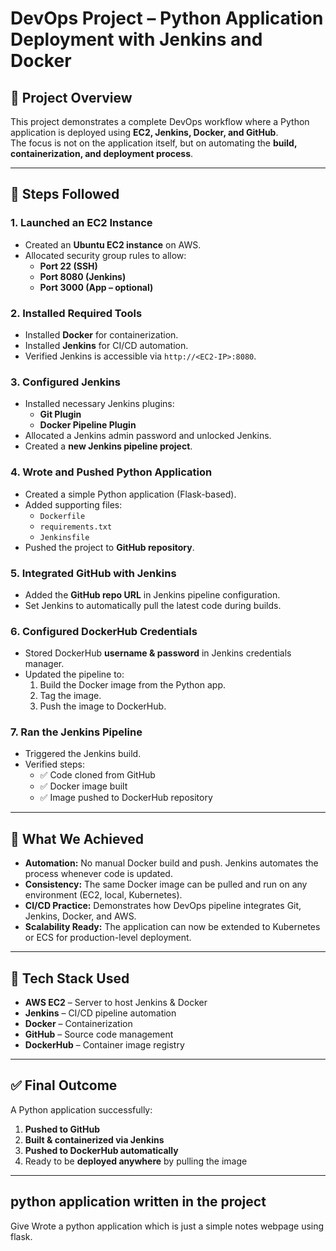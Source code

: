 # DevOps Project – Python Application Deployment with Jenkins and Docker

## 📌 Project Overview
This project demonstrates a complete DevOps workflow where a Python application is deployed using **EC2, Jenkins, Docker, and GitHub**.  
The focus is not on the application itself, but on automating the **build, containerization, and deployment process**.

---

## 🚀 Steps Followed

### 1. Launched an EC2 Instance
- Created an **Ubuntu EC2 instance** on AWS.  
- Allocated security group rules to allow:
  - **Port 22 (SSH)**
  - **Port 8080 (Jenkins)**
  - **Port 3000 (App – optional)**

### 2. Installed Required Tools
- Installed **Docker** for containerization.  
- Installed **Jenkins** for CI/CD automation.  
- Verified Jenkins is accessible via `http://<EC2-IP>:8080`.

### 3. Configured Jenkins
- Installed necessary Jenkins plugins:
  - **Git Plugin**
  - **Docker Pipeline Plugin**
- Allocated a Jenkins admin password and unlocked Jenkins.  
- Created a **new Jenkins pipeline project**.  

### 4. Wrote and Pushed Python Application
- Created a simple Python application (Flask-based).  
- Added supporting files:
  - `Dockerfile`
  - `requirements.txt`
  - `Jenkinsfile`
- Pushed the project to **GitHub repository**.  

### 5. Integrated GitHub with Jenkins
- Added the **GitHub repo URL** in Jenkins pipeline configuration.  
- Set Jenkins to automatically pull the latest code during builds.  

### 6. Configured DockerHub Credentials
- Stored DockerHub **username & password** in Jenkins credentials manager.  
- Updated the pipeline to:
  1. Build the Docker image from the Python app.  
  2. Tag the image.  
  3. Push the image to DockerHub.  

### 7. Ran the Jenkins Pipeline
- Triggered the Jenkins build.  
- Verified steps:
  - ✅ Code cloned from GitHub  
  - ✅ Docker image built  
  - ✅ Image pushed to DockerHub repository  

---

## 🎯 What We Achieved
- **Automation:** No manual Docker build and push. Jenkins automates the process whenever code is updated.  
- **Consistency:** The same Docker image can be pulled and run on any environment (EC2, local, Kubernetes).  
- **CI/CD Practice:** Demonstrates how DevOps pipeline integrates Git, Jenkins, Docker, and AWS.  
- **Scalability Ready:** The application can now be extended to Kubernetes or ECS for production-level deployment.  

---

## 📂 Tech Stack Used
- **AWS EC2** – Server to host Jenkins & Docker  
- **Jenkins** – CI/CD pipeline automation  
- **Docker** – Containerization  
- **GitHub** – Source code management  
- **DockerHub** – Container image registry  

---

## ✅ Final Outcome
A Python application successfully:  
1. **Pushed to GitHub**  
2. **Built & containerized via Jenkins**  
3. **Pushed to DockerHub automatically**  
4. Ready to be **deployed anywhere** by pulling the image

---
## python application written in the project
Give Wrote a python application which is just a simple notes webpage using flask.

